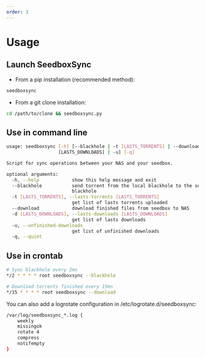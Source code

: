```yaml
---
order: 3
---
```


# Usage

## Launch SeedboxSync

* From a pip installation (recommended method):

```bash
seedboxsync
```

* From a git clone installation:

```bash
cd /path/to/clone && seedboxsync.py
```

## Use in command line

```bash
usage: seedboxsync [-h] [--blackhole | -t [LASTS_TORRENTS] | --download | -d
                   [LASTS_DOWNLOADS] | -u] [-q]

Script for sync operations between your NAS and your seedbox.

optional arguments:
  -h, --help            show this help message and exit
  --blackhole           send torrent from the local blackhole to the seedbox
                        blackhole
  -t [LASTS_TORRENTS], --lasts-torrents [LASTS_TORRENTS]
                        get list of lasts torrents uploaded
  --download            download finished files from seedbox to NAS
  -d [LASTS_DOWNLOADS], --lasts-downloads [LASTS_DOWNLOADS]
                        get list of lasts downloads
  -u, --unfinished-downloads
                        get list of unfinished downloads
  -q, --quiet
```

## Use in crontab

```bash
# Sync blackhole every 2mn
*/2 * * * * root seedboxsync --blackhole

# Download torrents finished every 15mn
*/15 * * * * root seedboxsync --download
```

You can also add a logrotate configuration in /etc/logrotate.d/seedboxsync:

```bash
/var/log/seedboxsync_*.log {
    weekly
    missingok
    rotate 4
    compress
    notifempty
}
```
